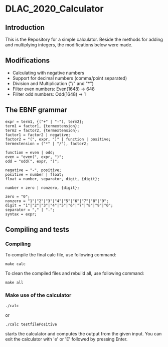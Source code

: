 # DLAC_2020_Calculator
## Introduction
This is the Repository for a simple calculator.
Beside the methods for adding and multiplying integers, the modifications below were made.
## Modifications
- Calculating with negative numbers
- Support for decimal numbers (comma/point separated)
- Division and Multiplication ("/" and "*")
- Filter even numbers: Even(1648) -> 648
- Filiter odd numbers: Odd(1648) -> 1
## The EBNF grammar
```
expr = term1, {("+" | "-"), term2};
term1 = factor1, {termextension};
term2 = factor2, {termextension};
factor1 = factor2 | negative;
factor2 = "(", expr, ")" | function | positive;
termextension = ("*" | "/"), factor2;

function = even | odd;
even = "even(", expr, ")";
odd = "odd(", expr, ")";

negative = "-", positive;
positive = number | float;
float = number, separator, digit, {digit};

number = zero | nonzero, {digit};

zero = "0";
nonzero = "1"|"2"|"3"|"4"|"5"|"6"|"7"|"8"|"9";
digit = "1"|"2"|"3"|"4"|"5"|"6"|"7"|"8"|"9"|"0";
separator = "," | ".";
syntax = expr;
```
## Compiling and tests
### Compiling
To compile the final calc file, use following command:
```
make calc
```
To clean the compiled files and rebuild all, use following command:
```
make all
```
### Make use of the calculator
```
./calc
```
or
```
./calc testfilePositive
```
starts the calculator and computes the output from the given input.
You can exit the calculator with 'e' or 'E' followed by pressing Enter.
